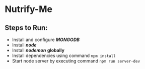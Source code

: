 # Nutrify-Me


## Steps to Run:

- Install and configure ***MONGODB***
- Install ***node***
- Install ***nodemon*** **globally**
- Install dependencies using command
  ```npm install```
- Start node server by executing command
  ```npm run server-dev```